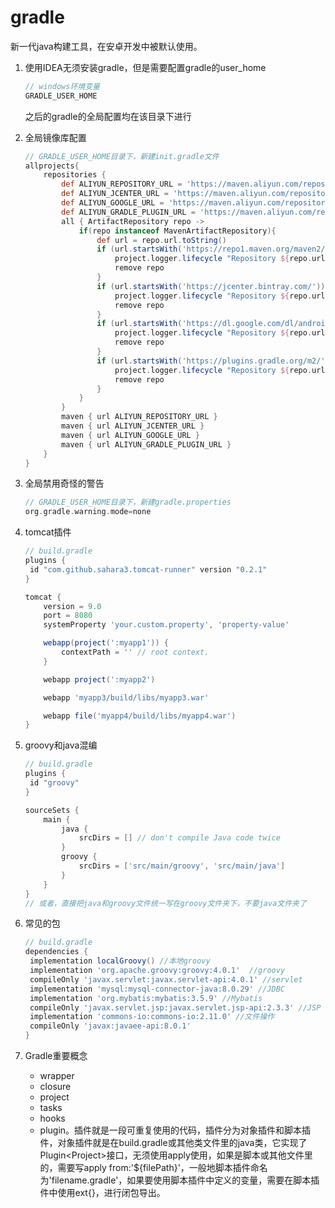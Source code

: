 # gradle
新一代java构建工具，在安卓开发中被默认使用。
1. 使用IDEA无须安装gradle，但是需要配置gradle的user_home
   ```groovy
   // windows环境变量
   GRADLE_USER_HOME
   ```
   之后的gradle的全局配置均在该目录下进行

2. 全局镜像库配置
   ```groovy
   // GRADLE_USER_HOME目录下，新建init.gradle文件
   allprojects{
       repositories {
           def ALIYUN_REPOSITORY_URL = 'https://maven.aliyun.com/repository/public'
           def ALIYUN_JCENTER_URL = 'https://maven.aliyun.com/repository/public'
           def ALIYUN_GOOGLE_URL = 'https://maven.aliyun.com/repository/google'
           def ALIYUN_GRADLE_PLUGIN_URL = 'https://maven.aliyun.com/repository/gradle-plugin'
           all { ArtifactRepository repo ->
               if(repo instanceof MavenArtifactRepository){
                   def url = repo.url.toString()
                   if (url.startsWith('https://repo1.maven.org/maven2/')) {
                       project.logger.lifecycle "Repository ${repo.url} replaced by $ALIYUN_REPOSITORY_URL."
                       remove repo
                   }
                   if (url.startsWith('https://jcenter.bintray.com/')) {
                       project.logger.lifecycle "Repository ${repo.url} replaced by $ALIYUN_JCENTER_URL."
                       remove repo
                   }
                   if (url.startsWith('https://dl.google.com/dl/android/maven2/')) {
                       project.logger.lifecycle "Repository ${repo.url} replaced by $ALIYUN_GOOGLE_URL."
                       remove repo
                   }
                   if (url.startsWith('https://plugins.gradle.org/m2/')) {
                       project.logger.lifecycle "Repository ${repo.url} replaced by $ALIYUN_GRADLE_PLUGIN_URL."
                       remove repo
                   }
               }
           }
           maven { url ALIYUN_REPOSITORY_URL }
           maven { url ALIYUN_JCENTER_URL }
           maven { url ALIYUN_GOOGLE_URL }
           maven { url ALIYUN_GRADLE_PLUGIN_URL }
       }
   }
   ```

3. 全局禁用奇怪的警告
   ```groovy
   // GRADLE_USER_HOME目录下，新建gradle.properties
   org.gradle.warning.mode=none
   ```

4. tomcat插件
   ```groovy
   // build.gradle
   plugins {
   	id "com.github.sahara3.tomcat-runner" version "0.2.1"
   }
   
   tomcat {
       version = 9.0
       port = 8080
       systemProperty 'your.custom.property', 'property-value'
   
       webapp(project(':myapp1')) {
           contextPath = '' // root context.
       }
   
       webapp project(':myapp2')
   
       webapp 'myapp3/build/libs/myapp3.war'
   
       webapp file('myapp4/build/libs/myapp4.war')
   }
   ```

5. groovy和java混编
   ```groovy
   // build.gradle
   plugins {
   	id "groovy"
   }
   
   sourceSets {
       main {
           java {
               srcDirs = [] // don't compile Java code twice
           }
           groovy {
               srcDirs = ['src/main/groovy', 'src/main/java']
           }
       }
   }
   // 或者，直接把java和groovy文件统一写在groovy文件夹下，不要java文件夹了
   ```
   
   

6. 常见的包
   ```groovy
   // build.gradle
   dependencies {
   	implementation localGroovy() //本地groovy
   	implementation 'org.apache.groovy:groovy:4.0.1'  //groovy
   	compileOnly 'javax.servlet:javax.servlet-api:4.0.1' //servlet
   	implementation 'mysql:mysql-connector-java:8.0.29' //JDBC
   	implementation 'org.mybatis:mybatis:3.5.9' //Mybatis
   	compileOnly 'javax.servlet.jsp:javax.servlet.jsp-api:2.3.3' //JSP
   	implementation 'commons-io:commons-io:2.11.0' //文件操作
   	compileOnly 'javax:javaee-api:8.0.1'
   }
   ``` 

7. Gradle重要概念
   + wrapper
   + closure
   + project
   + tasks
   + hooks
   + plugin。插件就是一段可重复使用的代码，插件分为对象插件和脚本插件，对象插件就是在build.gradle或其他类文件里的java类，它实现了Plugin\<Project\>接口，无须使用apply使用，如果是脚本或其他文件里的，需要写apply from:'${filePath}'，一般地脚本插件命名为'filename.gradle'，如果要使用脚本插件中定义的变量，需要在脚本插件中使用ext{}，进行闭包导出。